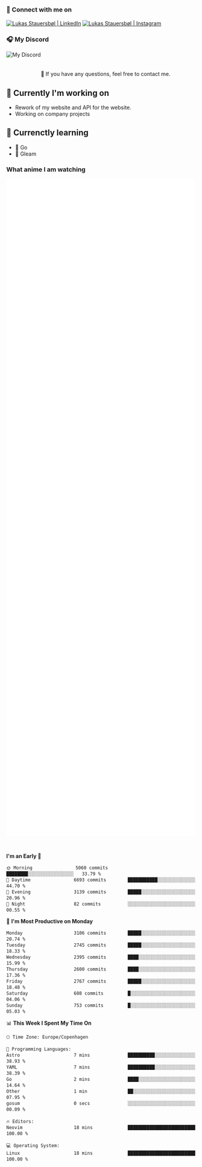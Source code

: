 ### 🔗 Connect with me on
<a href="https://www.instagram.com/lukas_stauersbol" target="_blank"><img align="center" src="https://raw.githubusercontent.com/stauersbol/stauersbol/main/images/instagram.svg" alt="Lukas Stauersbøl | LinkedIn" width="30px"/></a>
<a href="https://www.linkedin.com/in/lukas-stauersbol/" target="_blank"><img align="center" src="https://raw.githubusercontent.com/stauersbol/stauersbol/main/images/linkedin.svg" alt="Lukas Stauersbøl | Instagram" width="30px"/></a>

<p align="center">
 <h3>🎧 My Discord</h3>
 <img align="left" height="55px" src="https://discord.c99.nl/widget/theme-2/147806323323568128.png" alt="My Discord" />
</p>

<br/>
<br/>
<br/>
💬 If you have any questions, feel free to contact me.

## 🔭 Currently I'm working on
- Rework of my website and API for the website.
- Working on company projects
 
## 🌱 Currenctly learning
- 💙 Go
- 💜 Gleam

### What anime I am watching
<a href="https://anilist.co/user/slashiy/" align="center"><img align="center" width="500px" src="metrics.plugin.personal.anilist.svg" /></a>

<br/>

<!--START_SECTION:waka-->
**I'm an Early 🐤** 

```text
🌞 Morning                5060 commits        ████████░░░░░░░░░░░░░░░░░   33.79 % 
🌆 Daytime                6693 commits        ███████████░░░░░░░░░░░░░░   44.70 % 
🌃 Evening                3139 commits        █████░░░░░░░░░░░░░░░░░░░░   20.96 % 
🌙 Night                  82 commits          ░░░░░░░░░░░░░░░░░░░░░░░░░   00.55 % 
```
📅 **I'm Most Productive on Monday** 

```text
Monday                   3106 commits        █████░░░░░░░░░░░░░░░░░░░░   20.74 % 
Tuesday                  2745 commits        █████░░░░░░░░░░░░░░░░░░░░   18.33 % 
Wednesday                2395 commits        ████░░░░░░░░░░░░░░░░░░░░░   15.99 % 
Thursday                 2600 commits        ████░░░░░░░░░░░░░░░░░░░░░   17.36 % 
Friday                   2767 commits        █████░░░░░░░░░░░░░░░░░░░░   18.48 % 
Saturday                 608 commits         █░░░░░░░░░░░░░░░░░░░░░░░░   04.06 % 
Sunday                   753 commits         █░░░░░░░░░░░░░░░░░░░░░░░░   05.03 % 
```


📊 **This Week I Spent My Time On** 

```text
🕑︎ Time Zone: Europe/Copenhagen

💬 Programming Languages: 
Astro                    7 mins              ██████████░░░░░░░░░░░░░░░   38.93 % 
YAML                     7 mins              ██████████░░░░░░░░░░░░░░░   38.39 % 
Go                       2 mins              ████░░░░░░░░░░░░░░░░░░░░░   14.64 % 
Other                    1 min               ██░░░░░░░░░░░░░░░░░░░░░░░   07.95 % 
gosum                    0 secs              ░░░░░░░░░░░░░░░░░░░░░░░░░   00.09 % 

🔥 Editors: 
Neovim                   18 mins             █████████████████████████   100.00 % 

💻 Operating System: 
Linux                    18 mins             █████████████████████████   100.00 % 
```


<!--END_SECTION:waka-->
